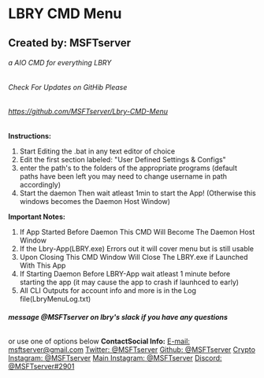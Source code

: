 # **LBRY CMD Menu**
## **Created by: MSFTserver**
###### a AIO CMD for everything LBRY
###### Check For Updates on GitHib Please
###### https://github.com/MSFTserver/Lbry-CMD-Menu

**Instructions:**
1. Start Editing the .bat in any text editor of choice
2. Edit the first section labeled: "User Defined Settings & Configs"
3. enter the path's to the folders of the appropriate programs
   (default paths have been left you may need to change username in path accordingly)
4. Start the daemon Then wait atleast 1min to start the App!
   (Otherwise this windows becomes the Daemon Host Window)

**Important Notes:**
1. If App Started Before Daemon This CMD Will Become The Daemon Host Window
2. If the Lbry-App(LBRY.exe) Errors out it will cover menu but is still usable
3. Upon Closing This CMD Window Will Close The LBRY.exe if Launched With This App
4. If Starting Daemon Before LBRY-App wait atleast 1 minute before starting the app
(it may cause the app to crash if launhced to early)
5. All CLI Outputs for account info and more is in the Log file(LbryMenuLog.txt)


###### **message @MSFTserver on lbry's slack if you have any questions**
or use one of options below
**ContactSocial Info:**
[E-mail: msftserver@gmail.com](mailto:msftserver@gmail.com)
[Twitter: @MSFTserver](https://twitter.com/MSFTserver)
[Github: @MSFTserver](https://github.com/MSFTserver)
[Crypto Instagram: @MSFTserver](https://www.instagram.com/msftserver/)
[Main Instagram: @MSFTserver](https://www.instagram.com/compvapelife/)
[Discord: @MSFTserver#2901](https://discord.gg/Ce3t3FW)

